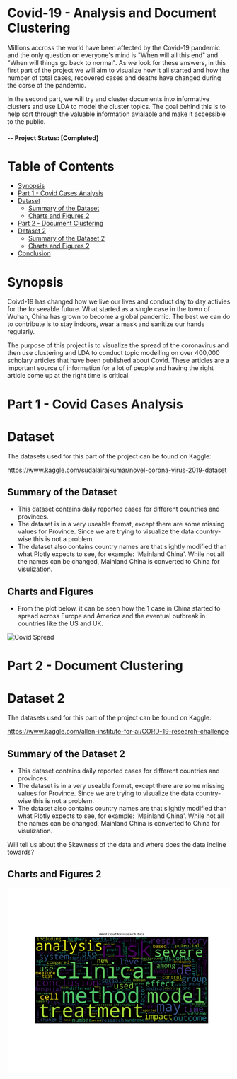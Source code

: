 # Covid-19 - Analysis and Document Clustering   <!-- omit in toc -->

Millions accross the world have been affected by the Covid-19 pandemic and the only question on everyone's mind is "When will all this end" and "When will things go back to normal". As we look for these answers, in this first part of the project we will aim to visualize how it all started and how the number of total cases, recovered cases and deaths have changed during the corse of the pandemic.

In the second part, we will try and cluster documents into informative clusters and use LDA to model the cluster topics. The goal behind this is to help sort through the valuable information avialable and make it accessible to the public.

#### -- Project Status: [Completed]

# Table of Contents<!-- omit in toc -->

- [Synopsis](#synopsis-)
- [Part 1 - Covid Cases Analysis](#covid-cases-analysis-)
- [Dataset](#dataset-)
  - [Summary of the Dataset](#summary-of-the-dataset-)
  - [Charts and Figures 2](#charts-and-figures-)
- [Part 2 - Document Clustering](#covid-document-clustering-)
- [Dataset 2](#dataset2-)
  - [Summary of the Dataset 2](#summary-of-the-dataset2-)
  - [Charts and Figures 2](#charts-and-figures2-)
- [Conclusion](#conclusion-)

# Synopsis

Coivd-19 has changed how we live our lives and conduct day to day activies for the forseeable future. What started as a single case in the town of Wuhan, China has grown to become a global pandemic. The best we can do to contribute is to stay indoors, wear a mask and sanitize our hands regularly. 

The purpose of this project is to visualize the spread of the coronavirus and then use clustering and LDA to conduct topic modelling on over 400,000 scholary articles that have been published about Covid. These articles are a important source of information for a lot of people and having the right article come up at the right time is critical. 

# Part 1 - Covid Cases Analysis

# Dataset

The datasets used for this part of the project can be found on Kaggle: 

https://www.kaggle.com/sudalairajkumar/novel-corona-virus-2019-dataset


## Summary of the Dataset 

 - This dataset contains daily reported cases for different countries and provinces. 
 - The dataset is in a very useable format, except there are some missing values for Province. Since we are trying to visualize the data country-wise this is not a problem.
 - The dataset also contains country names are that slightly modified than what Plotly expects to see, for example: 'Mainland China'. While not all the names can be changed,        Mainland China is converted to China for visulization.

## Charts and Figures

 - From the plot below, it can be seen how the 1 case in China started to spread across Europe and America and the eventual outbreak in countries like the US and UK.

  ![Covid Spread](images/covid_spread.gif)

# Part 2 - Document Clustering

# Dataset 2
The datasets used for this part of the project can be found on Kaggle:

https://www.kaggle.com/allen-institute-for-ai/CORD-19-research-challenge

## Summary of the Dataset 2

 - This dataset contains daily reported cases for different countries and provinces. 
 - The dataset is in a very useable format, except there are some missing values for Province. Since we are trying to visualize the data country-wise this is not a problem.
 - The dataset also contains country names are that slightly modified than what Plotly expects to see, for example: 'Mainland China'. While not all the names can be changed,        Mainland China is converted to China for visulization.

Will tell us about the Skewness of the data and where does the data incline towards?

## Charts and Figures 2

![Word Cloud](images/Word_cloud_covid.png)

